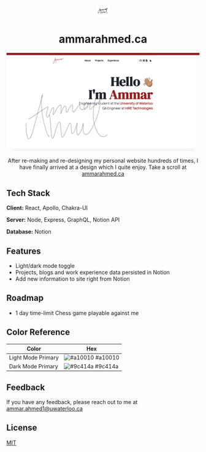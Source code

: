 
<p align="center">
    <img width="30"  alt="ammarahmed.ca Website Logo" src="./images/LogoIcon.png?raw=true">
</p>
<h1 align="center">ammarahmed.ca</h1>
<p align="center">
    <img width="1423" alt="ammarahmed.ca landing page" src="./images/HomePage.png?raw=true">
</p>
<p align="center">After re-making and re-designing my personal website hundreds of times, I have finally arrived at a design which I quite enjoy. Take a scroll at <a href="https://ammarahmed.ca">ammarahmed.ca</a></p>


## Tech Stack

**Client:** React, Apollo, Chakra-UI

**Server:** Node, Express, GraphQL, Notion API

**Database:** Notion


## Features

- Light/dark mode toggle
- Projects, blogs and work experience data persisted in Notion
- Add new information to site right from Notion


## Roadmap

- 1 day time-limit Chess game playable against me

## Color Reference

| Color             | Hex                                                                |
| ----------------- | ------------------------------------------------------------------ |
| Light Mode Primary | ![#a10010](https://via.placeholder.com/10/a10010?text=+) #a10010 |
| Dark Mode Primary | ![#9c414a](https://via.placeholder.com/10/9c414a?text=+) #9c414a |


## Feedback

If you have any feedback, please reach out to me at ammar.ahmed1@uwaterloo.ca


## License

[MIT](https://choosealicense.com/licenses/mit/)



